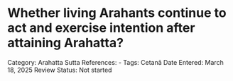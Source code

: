 # Whether living Arahants continue to act and exercise intention after attaining Arahatta?

Category: Arahatta
Sutta References: -
Tags: Cetanā
Date Entered: March 18, 2025
Review Status: Not started
